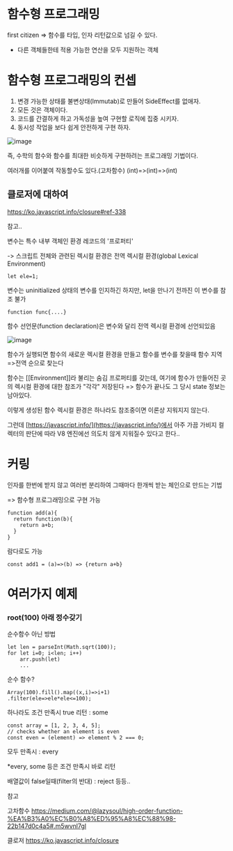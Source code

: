 # 함수형 프로그래밍

first citizen =>  함수를 타입, 인자 리턴값으로 넘길 수 있다.

* 다른 객체들한테 적용 가능한 연산을 모두 지원하는 객체

# 함수형 프로그래밍의 컨셉

1. 변경 가능한 상태를 불변상태(Immutab)로 만들어 SideEffect를 없애자.
2. 모든 것은 객체이다.
3. 코드를 간결하게 하고 가독성을 높여 구현할 로직에 집중 시키자.
4. 동시성 작업을 보다 쉽게 안전하게 구현 하자.

![image](https://user-images.githubusercontent.com/40421183/127344591-319e9444-9789-4239-b623-c16f99f2d2a5.png)

즉, 수학의 함수와 함수를 최대한 비슷하게 구현하려는 프로그래밍 기법이다.


여러개를 이어붙여 작동할수도 있다.(고차함수) 
(int)=>(int)=>(int)


## 클로저에 대하여 

https://ko.javascript.info/closure#ref-338

참고..

변수는 특수 내부 객체인 환경 레코드의 '프로퍼티'

-> 스크립트 전체와 관련된 렉시컬 환경은 전역 렉시컬 환경(global Lexical Environment)


    let ele=1;

변수는 uninitialized 상태의 변수를 인지하긴 하지만, let을 만나기 전까진 이 변수를 참조 불가
<br>


    function func{....}
함수 선언문(function declaration)은 변수와 달리 전역 렉시컬 환경에 선언되있음 

![image](https://user-images.githubusercontent.com/40421183/127350900-bb6a0291-1407-478b-a211-29e7fa5bfd1f.png)

함수가 실행되면 함수의 새로운 렉시컬 환경을 만들고 함수를 변수를 찾을때 함수 지역=>전역 순으로 찾는다 

함수는 [[Environment]]라 불리는 숨김 프로퍼티를 갖는데, 여기에 함수가 만들어진 곳의 렉시컬 환경에 대한 참조가 "각각" 저장된다 => 함수가 끝나도 그 당시 state 정보는 남아있다.

이렇게 생성된 함수 렉시컬 환경은 하나라도 참조중이면 이론상 지워지지 않는다.

그런데 [https://javascript.info/](https://javascript.info/)에서 아주 가끔 가비지 컬렉터의 판단에 따라 V8 엔진에선 의도치 않게 지워질수 있다고 한다..

# 커링 

인자를 한번에 받지 않고 여러번 분리하여 그때마다 
한개씩 받는 체인으로 만드는 기법

=> 함수형 프로그래밍으로 구현 가능 

    function add(a){
      return function(b){
        return a+b;
      }
    }

람다로도 가능

    const add1 = (a)=>(b) => {return a+b}

# 여러가지 예제

### root(100) 아래 정수갖기

순수함수 아닌 방법 

    let len = parseInt(Math.sqrt(100));
    for let i=0; i<len; i++)
        arr.push(let)
        ...

순수 함수? 

    Array(100).fill().map((x,i)=>i+1)
    .filter(ele=>ele*ele<=100); 


하나라도 조건 만족시 true 리턴 : some

    const array = [1, 2, 3, 4, 5];
    // checks whether an element is even
    const even = (element) => element % 2 === 0;

모두 만족시 : every

*every, some 등은 조건 만족시 바로 리턴


배열값이 false일때(filter의 반대) : reject 등등..








참고 

고차함수
https://medium.com/@lazysoul/high-order-function-%EA%B3%A0%EC%B0%A8%ED%95%A8%EC%88%98-22b147d0c4a5#.m5wvnl7gl

클로저 
https://ko.javascript.info/closure

